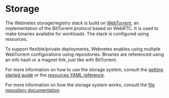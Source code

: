 # Storage

The Webnetes storage/registry stack is build on [WebTorrent](https://en.wikipedia.org/wiki/WebTorrent), an implementation of the BitTorrent protocol based on WebRTC. It is used to make binaries available for workloads. The stack is configured using resources.

To support flexible/private deployments, Webnetes enables using multiple WebTorrent configurations using repositories. Binaries are referenced using an info hash or a magnet link, just like with BitTorrent.

For more information on how to use the storage system, consult the [getting started guide](../getting-started) or the [resources YAML reference](../reference/resources-yaml.md).

For more information on how the storage system works, consult the [file repository documentation](https://alphahorizonio.github.io/webnetes/classes/filerepository.html).
